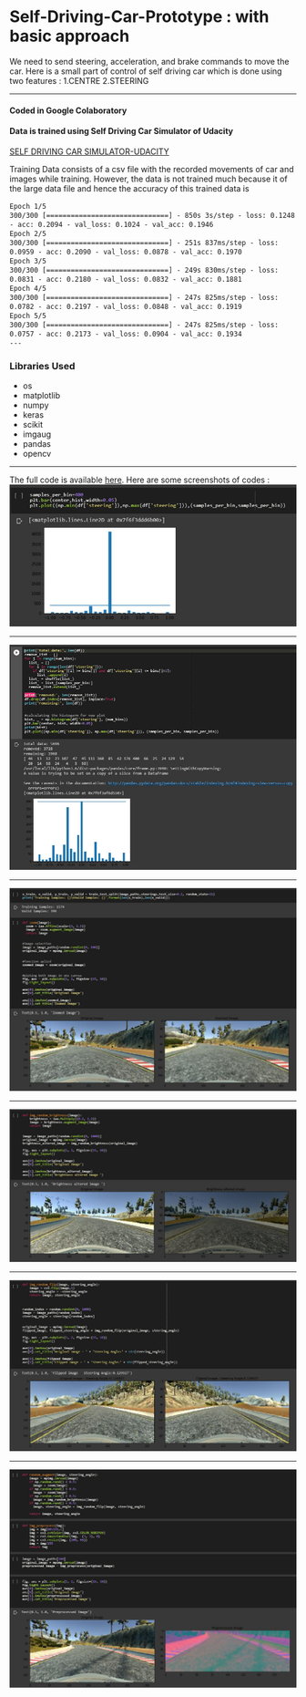 # Self-Driving-Car-Prototype : with basic approach
We need to send steering, acceleration, and brake commands to move the car.
Here is a small part of control of self driving car which is done using two features : 1.CENTRE   2.STEERING

---
#### Coded in Google Colaboratory
#### Data is trained using Self Driving Car Simulator of Udacity
[SELF DRIVING CAR SIMULATOR-UDACITY](https://github.com/udacity/self-driving-car-sim)

Training Data consists of a csv file with the recorded movements of car and images while training.
However, the data is not trained much because it of the large data file and hence the accuracy of this trained data is 
```
Epoch 1/5
300/300 [==============================] - 850s 3s/step - loss: 0.1248 - acc: 0.2094 - val_loss: 0.1024 - val_acc: 0.1946
Epoch 2/5
300/300 [==============================] - 251s 837ms/step - loss: 0.0959 - acc: 0.2090 - val_loss: 0.0878 - val_acc: 0.1970
Epoch 3/5
300/300 [==============================] - 249s 830ms/step - loss: 0.0831 - acc: 0.2180 - val_loss: 0.0832 - val_acc: 0.1881
Epoch 4/5
300/300 [==============================] - 247s 825ms/step - loss: 0.0782 - acc: 0.2197 - val_loss: 0.0848 - val_acc: 0.1919
Epoch 5/5
300/300 [==============================] - 247s 825ms/step - loss: 0.0757 - acc: 0.2173 - val_loss: 0.0904 - val_acc: 0.1934
---
```
### Libraries Used
* os
* matplotlib
* numpy
* keras
* scikit
* imgaug
* pandas
* opencv

---

The full code is available [here](/self_driving_car_.ipynb). 
Here are some screenshots of codes :
![first](images_doc/1st.JPG)

---
![second](images_doc/2nd.JPG)

---
![third](images_doc/3rd.JPG)

---
![fourth](images_doc/4th.JPG)

---
![fifth](images_doc/5th.JPG)

---
![sixth](images_doc/6th.JPG)
